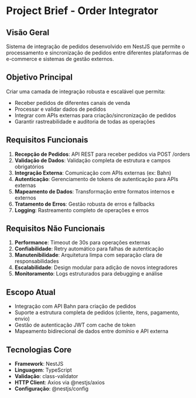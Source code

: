 # Project Brief - Order Integrator

## Visão Geral
Sistema de integração de pedidos desenvolvido em NestJS que permite o processamento e sincronização de pedidos entre diferentes plataformas de e-commerce e sistemas de gestão externos.

## Objetivo Principal
Criar uma camada de integração robusta e escalável que permita:
- Receber pedidos de diferentes canais de venda
- Processar e validar dados de pedidos
- Integrar com APIs externas para criação/sincronização de pedidos
- Garantir rastreabilidade e auditoria de todas as operações

## Requisitos Funcionais
1. **Recepção de Pedidos**: API REST para receber pedidos via POST /orders
2. **Validação de Dados**: Validação completa de estrutura e campos obrigatórios
3. **Integração Externa**: Comunicação com APIs externas (ex: Bahn)
4. **Autenticação**: Gerenciamento de tokens de autenticação para APIs externas
5. **Mapeamento de Dados**: Transformação entre formatos internos e externos
6. **Tratamento de Erros**: Gestão robusta de erros e fallbacks
7. **Logging**: Rastreamento completo de operações e erros

## Requisitos Não Funcionais
1. **Performance**: Timeout de 30s para operações externas
2. **Confiabilidade**: Retry automático para falhas de autenticação
3. **Manutenibilidade**: Arquitetura limpa com separação clara de responsabilidades
4. **Escalabilidade**: Design modular para adição de novos integradores
5. **Monitoramento**: Logs estruturados para debugging e análise

## Escopo Atual
- Integração com API Bahn para criação de pedidos
- Suporte a estrutura completa de pedidos (cliente, itens, pagamento, envio)
- Gestão de autenticação JWT com cache de token
- Mapeamento bidirecional de dados entre domínio e API externa

## Tecnologias Core
- **Framework**: NestJS
- **Linguagem**: TypeScript
- **Validação**: class-validator
- **HTTP Client**: Axios via @nestjs/axios
- **Configuração**: @nestjs/config 
